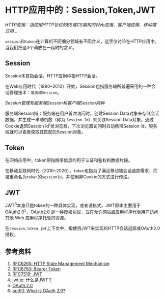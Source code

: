 # HTTP应用中的：Session,Token,JWT

*HTTP应用：指使用HTTP协议的BS或CS架构的Web应用、客户端应用、移动端应用...*

`session`和`token`在计算机不同细分领域有不同含义，这里仅讨论在HTTP应用中，当我们把这3个词放在一起时的含义。

## Session

Session本意指会话，HTTP应用中指HTTP会话。

在Web应用时代（1990~2010）开始，Session也指服务端所普遍采用的一种会话管理技术：`服务端Session`。

*Session管理有服务端Session和客户端Session两种*

服务端Session指：服务端在用户首次访问时，创建Session Data对象来存储会话数据，并生成一串随机数（称为 `Session Id`）来关联Session Data对象，通过Cookie返回Session Id<sup>1</sup>给浏览器，下次浏览器访问时自动携带Session Id，服务端就可以查表获取其匹配的Session对象。

## Token

在网络应用中，token原指携带信息的用于认证和鉴权的数据片段。

在移动互联网时代（2010~2020），`token`也指为了满足移动端会话追踪需求，而被重命名为`token`的`sessionId`，并使用非Cookie的方式进行传递。

## JWT

JWT<sup>3</sup>本身只是token的一种具体实现，或者说格式。JWT原本主要用于OAuth2.0<sup>5</sup>，OAuth2.0 是一种授权协议，旨在允许网站或应用程序代表用户访问其他 Web 应用程序托管的资源。

在`session,token,jwt`上下文中，指使用JWT来实现的HTTP会话追踪或OAuth2.0授权。

## 参考资料

1. [RFC6265: HTTP State Management Mechanism](https://datatracker.ietf.org/doc/html/rfc6265)<br/>
2. [RFC6750: Bearer Token](https://datatracker.ietf.org/doc/html/rfc6750)<br/>
3. [RFC7519: JWT](https://datatracker.ietf.org/doc/html/rfc7519)<br/>
4. [jwt.io: 什么是JWT？](https://jwt.io/introduction)<br/>
5. [OAuth 2.0](https://tools.ietf.org/html/rfc6749)<br/>
6. [auth0: What is OAuth 2.0?](https://auth0.com/intro-to-iam/what-is-oauth-2)<br/>